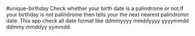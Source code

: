 #unique-birthday
Check whether your birth date is a palindrome or not.If your birthday is not palindrome then tells your the next nearest palindromic date.
This app check all date format like
ddmmyyyy
mmddyyyy
yyyymmdd
ddmmy
mmddyy
yymmdd
